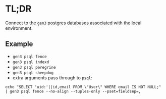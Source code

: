 # TL;DR

Connect to the `gen3` postgres databases associated with the local environment.

## Example

* `gen3 psql fence`
* `gen3 psql indexd`
* `gen3 psql peregrine`
* `gen3 psql sheepdog`
* extra arguments pass through to `psql`:
```
echo "SELECT 'uid:'||id,email FROM \"User\" WHERE email IS NOT NULL;" | gen3 psql fence --no-align --tuples-only --pset=fieldsep=,
```

